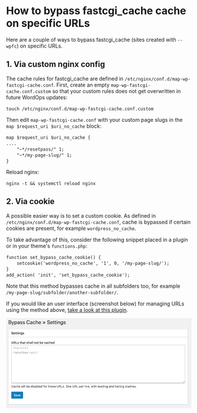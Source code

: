 # How to bypass fastcgi_cache cache on specific URLs

Here are a couple of ways to bypass fastcgi_cache (sites created with `--wpfc`) on specific URLs.

## 1. Via custom nginx config

The cache rules for fastcgi_cache are defined in `/etc/nginx/conf.d/map-wp-fastcgi-cache.conf`. First, create an empty `map-wp-fastcgi-cache.conf.custom` so that your custom rules does not get overwritten in future WordOps updates:

```
touch /etc/nginx/conf.d/map-wp-fastcgi-cache.conf.custom
```

Then edit `map-wp-fastcgi-cache.conf` with your custom page slugs in the `map $request_uri $uri_no_cache` block:

```
map $request_uri $uri_no_cache {
....
    "~*/resetpass/" 1;
    "~*/my-page-slug/" 1;
}
```

Reload nginx:

```
nginx -t && systemctl reload nginx
```

## 2. Via cookie

A possible easier way is to set a custom cookie. As defined in `/etc/nginx/conf.d/map-wp-fastcgi-cache.conf`, cache is bypassed if certain cookies are present, for example `wordpress_no_cache`.

To take advantage of this, consider the following snippet placed in a plugin or in your theme's `functions.php`:

```
function set_bypass_cache_cookie() {
    setcookie('wordpress_no_cache', '1', 0, '/my-page-slug/');
}
add_action( 'init', 'set_bypass_cache_cookie');
```

Note that this method bypasses cache in all subfolders too, for example `/my-page-slug/subfolder/another-subfolder/`.

If you would like an user interface (screenshot below) for managing URLs using the method above, [take a look at this plugin](https://github.com/mediebruket/wp-bypass-cache).

<img id="intro" align="center" src="/images/bypass-cache.png">